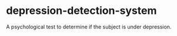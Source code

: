 # depression-detection-system
A psychological test to determine if the subject is under depression.
